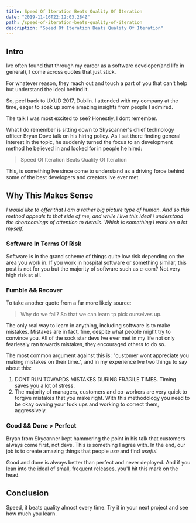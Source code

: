 ```yaml
---
title: Speed Of Iteration Beats Quality Of Iteration
date: "2019-11-16T22:12:03.284Z"
path: /speed-of-iteration-beats-quality-of-iteration
description: "Speed Of Iteration Beats Quality Of Iteration"
---
```


## Intro

Ive often found that through my career as a software developer(and life in general), I come across quotes that just stick. 

For whatever reason, they reach out and touch a part of you that can't help but understand the ideal behind it. 

So, peel back to UXUD 2017, Dublin. I attended with my company at the time, eager to soak up some amazing insights from people I admired.

The talk I was most excited to see? Honestly, I dont remember. 

What I do remember is sitting down to Skyscanner's chief technology officer Bryan Dove talk on his hiring policy. As I sat there finding general interest in the topic, he suddenly turned the focus to an development method he believed in and looked for in people he hired:

> Speed Of Iteration Beats Quality Of Iteration

This, is something Ive since come to understand as a driving force behind some of the best developers and creators Ive ever met. 

## Why This Makes Sense

_I would like to offer that I am a rather big picture type of human. And so this method appeals to that side of me, and while I live this ideal i understand the shortcomings of attention to details. Which is something I work on a lot myself._

### Software In Terms Of Risk 

Software is in the grand scheme of things quite low risk depending on the area you work in. If you work in hospital software or something similar, this post is not for you but the majority of software such as e-com? Not very high risk at all. 

### Fumble && Recover

To take another quote from a far more likely source: 

> Why do we fall? So that we can learn tp pick ourselves up.

The only real way to learn in anything, including software is to make mistakes. Mistakes are in fact, fine, despite what people might try to convince you. All of the sock star devs Ive ever met in my life not only fearlessly ran towards mistakes, they encouraged others to do so.

The most common argument against this is: "customer wont appreciate you making mistakes on their time.", and in my experience Ive two things to say about this:

1. DONT RUN TOWARDS MISTAKES DURING FRAGILE TIMES. Timing saves you a lot of stress.
2. The majority of managers, customers and co-workers are very quick to forgive mistakes that you make right. With this methodology you need to be okay owning your fuck ups and working to correct them, aggressively.    

### Good && Done > Perfect 

Bryan from Skycanner kept hammering the point in his talk that customers always come first, not devs. This is something I agree with. In the end, our job is to create amazing things that people _use_ and find _useful_.

Good and done is always better than perfect and never deployed. And if you lean into the ideal of small, frequent releases, you'll hit this mark on the head.  

## Conclusion

Speed, it beats quality almost every time. Try it in your next project and see how much you learn.
